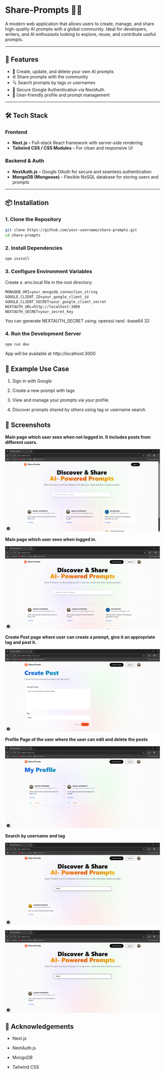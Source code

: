# Share-Prompts 💬✨

A modern web application that allows users to create, manage, and share high-quality AI prompts with a global community. Ideal for developers, writers, and AI enthusiasts looking to explore, reuse, and contribute useful prompts.

---

## 🚀 Features

- 📝 Create, update, and delete your own AI prompts  
- 🌐 Share prompts with the community  
- 🔍 Search prompts by tags or usernames  
- 🔐 Secure Google Authentication via NextAuth  
- 📁 User-friendly profile and prompt management

---

## 🛠️ Tech Stack

### Frontend
- **Next.js** – Full-stack React framework with server-side rendering
- **Tailwind CSS / CSS Modules** – For clean and responsive UI

### Backend & Auth
- **NextAuth.js** – Google OAuth for secure and seamless authentication
- **MongoDB (Mongoose)** – Flexible NoSQL database for storing users and prompts

---

## 📦 Installation

### 1. Clone the Repository

```bash
git clone https://github.com/your-username/share-prompts.git
cd share-prompts
```

### 2. Install Dependencies

```bash
npm install
```

### 3. Configure Environment Variables

Create a .env.local file in the root directory:

    MONGODB_URI=your_mongodb_connection_string
    GOOGLE_CLIENT_ID=your_google_client_id
    GOOGLE_CLIENT_SECRET=your_google_client_secret
    NEXTAUTH_URL=http://localhost:3000
    NEXTAUTH_SECRET=your_secret_key

You can generate NEXTAUTH_SECRET using: 
openssl rand -base64 32

### 4. Run the Development Server
    npm run dev

App will be available at http://localhost:3000

## 🧪 Example Use Case

1. Sign in with Google

2. Create a new prompt with tags

3. View and manage your prompts via your profile

4. Discover prompts shared by others using tag or username search

## 📸 Screenshots

**Main page which user sees when not logged in. It includes posts from different users.**

![Main Page- Before Login](public/assets/screenshots/Screenshot%202025-04-25%20161234.png)

**Main page which user sees when logged in.**

![Main Page-After Login](public/assets/screenshots/Screenshot%202025-04-25%20161252.png)

**Create Post page where user can create a prompt, give it an appropriate tag and post it.**

![Create Post](public/assets/screenshots/Screenshot%202025-04-25%20161403.png)

**Profile Page of the user where the user can edit and delete the posts**

![Profile Page](public/assets/screenshots/Screenshot%202025-04-25%20161316.png)

**Search by username and tag**

![Search-username](public/assets/screenshots/Screenshot%202025-04-25%20161431.png)

![Search-tag](public/assets/screenshots/Screenshot%202025-04-25%20161446.png)


## 💬 Acknowledgements
- Next.js

- NextAuth.js

- MongoDB

- Tailwind CSS
